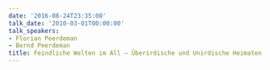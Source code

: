 ```yaml
---
date: '2016-08-24T23:35:00'
talk_date: '2010-03-01T00:00:00'
talk_speakers:
- Florian Peerdeman
- Bernd Peerdeman
title: Feindliche Welten im All – Überirdische und Unirdische Heimaten
---
```

